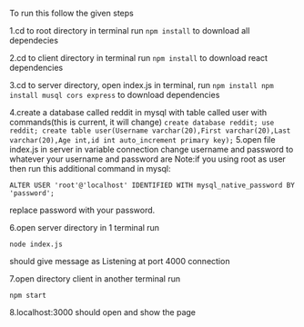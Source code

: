 To run this follow the given steps

1.cd to root directory in terminal run
`npm install`
to download all dependecies

2.cd to client directory in terminal run
`npm install`
to download react dependencies

3.cd to server directory, open index.js in terminal, run 
`npm install
npm install musql cors express`
to download dependencies

4.create a database called reddit in mysql with table called user with commands(this is current, it will change)
`
create database reddit;
use reddit;
create table user(Username varchar(20),First varchar(20),Last varchar(20),Age int,id int auto_increment primary key);
`
5.open file index.js in server in variable connection change
username and password to whatever your username and password are
Note:if you using root as user then run this additional command in mysql:

`ALTER USER 'root'@'localhost' IDENTIFIED WITH mysql_native_password BY 'password';`

replace password with your password.

6.open server directory in 1 terminal run

`node index.js`

should give message as
Listening at port 4000
connection

7.open directory client in another terminal run

`npm start`

8.localhost:3000 should open and show the page


